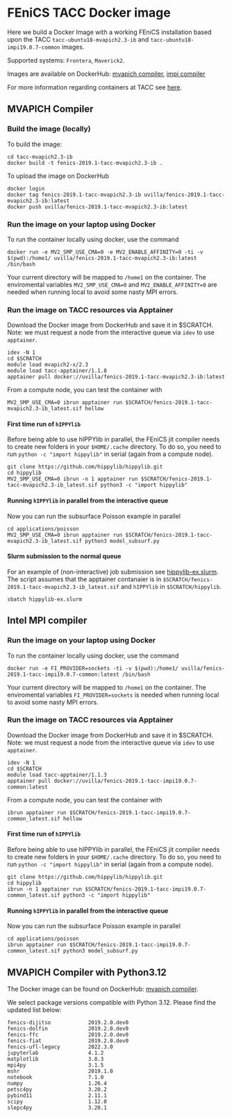 # FEniCS TACC Docker image

Here we build a Docker Image with a working FEniCS installation based upon the TACC `tacc-ubuntu18-mvapich2.3-ib` and `tacc-ubuntu18-impi19.0.7-common` images.

Supported systems: `Frontera`, `Maverick2`.

Images are available on DockerHub: [mvapich compiler](https://hub.docker.com/r/uvilla/fenics-2019.1-tacc-mvapich2.3-ib), [impi compiler](https://hub.docker.com/r/uvilla/fenics-2019.1-tacc-impi19.0.7-common)

For more information regarding containers at TACC see [here](https://containers-at-tacc.readthedocs.io/en/latest/containers/00.overview.html).

## MVAPICH Compiler

### Build the image (locally)

To build the image:
```
cd tacc-mvapich2.3-ib
docker build -t fenics-2019.1-tacc-mvapich2.3-ib .
```

To upload the image on DockerHub

```
docker login
docker tag fenics-2019.1-tacc-mvapich2.3-ib uvilla/fenics-2019.1-tacc-mvapich2.3-ib:latest
docker push uvilla/fenics-2019.1-tacc-mvapich2.3-ib:latest
```

### Run the image on your laptop using Docker

To run the container locally using docker, use the command
```
docker run -e MV2_SMP_USE_CMA=0 -e MV2_ENABLE_AFFINITY=0 -ti -v $(pwd):/home1/ uvilla/fenics-2019.1-tacc-mvapich2.3-ib:latest /bin/bash 
```
Your current directory will be mapped to `/home1` on the container. The enviromental variables 
`MV2_SMP_USE_CMA=0` and `MV2_ENABLE_AFFINITY=0` are needed when running local to avoid some nasty MPI errors.


### Run the image on TACC resources via Apptainer

Download the Docker image from DockerHub and save it in $SCRATCH. Note: we must request a node from the interactive queue via `idev` to use `apptainer`.
```
idev -N 1
cd $SCRATCH
module load mvapich2-x/2.3
module load tacc-apptainer/1.1.8
apptainer pull docker://uvilla/fenics-2019.1-tacc-mvapich2.3-ib:latest
```

From a compute node, you can test the container with
```
MV2_SMP_USE_CMA=0 ibrun apptainer run $SCRATCH/fenics-2019.1-tacc-mvapich2.3-ib_latest.sif hellow
```

#### First time run of `hIPPYlib`
Before being able to use hIPPYlib in parallel, the FEniCS jit compiler needs to create new folders in your `$HOME/.cache` directory. To do so, you need to run `python -c "import hippylib"` in serial (again from a compute node).

```
git clone https://github.com/hippylib/hippylib.git
cd hippylib
MV2_SMP_USE_CMA=0 ibrun -n 1 apptainer run $SCRATCH/fenics-2019.1-tacc-mvapich2.3-ib_latest.sif python3 -c "import hippylib"
```

#### Running `hIPPYlib` in parallel from the interactive queue

Now you can run the subsurface Poisson example in parallel
```
cd applications/poisson
MV2_SMP_USE_CMA=0 ibrun apptainer run $SCRATCH/fenics-2019.1-tacc-mvapich2.3-ib_latest.sif python3 model_subsurf.py
```

#### Slurm submission to the normal queue

For an example of (non-interactive) job submission see [hippylib-ex.slurm](hippylib-ex.slurm).
The script assumes that the apptainer contanaier is in `$SCRATCH/fenics-2019.1-tacc-mvapich2.3-ib_latest.sif` and `hIPPYlib` in `$SCRATCH/hippylib`.

```
sbatch hippylib-ex.slurm
```

## Intel MPI compiler

### Run the image on your laptop using Docker

To run the container locally using docker, use the command
```
docker run -e FI_PROVIDER=sockets -ti -v $(pwd):/home1/ uvilla/fenics-2019.1-tacc-impi19.0.7-common:latest /bin/bash 
```
Your current directory will be mapped to `/home1` on the container. The enviromental variables
`FI_PROVIDER=sockets` is needed when running local to avoid some nasty MPI errors.

### Run the image on TACC resources via Apptainer

Download the Docker image from DockerHub and save it in $SCRATCH. Note: we must request a node from the interactive queue via `idev` to use `apptainer`.
```
idev -N 1
cd $SCRATCH
module load tacc-apptainer/1.1.3
apptainer pull docker://uvilla/fenics-2019.1-tacc-impi19.0.7-common:latest
```

From a compute node, you can test the container with
```
ibrun apptainer run $SCRATCH/fenics-2019.1-tacc-impi19.0.7-common_latest.sif hellow
```

#### First time run of `hIPPYlib`
Before being able to use hIPPYlib in parallel, the FEniCS jit compiler needs to create new folders in your `$HOME/.cache` directory. To do so, you need to run `python -c "import hippylib"` in serial (again from a compute node).

```
git clone https://github.com/hippylib/hippylib.git
cd hippylib
ibrun -n 1 apptainer run $SCRATCH/fenics-2019.1-tacc-impi19.0.7-common_latest.sif python3 -c "import hippylib"
```

#### Running `hIPPYlib` in parallel from the interactive queue

Now you can run the subsurface Poisson example in parallel
```
cd applications/poisson
ibrun apptainer run $SCRATCH/fenics-2019.1-tacc-impi19.0.7-common_latest.sif python3 model_subsurf.py
```

## MVAPICH Compiler with Python3.12

The Docker image can be found on DockerHub: [mvapich compiler](https://hub.docker.com/repository/docker/mathewgaohu/fenics-2019.1-tacc-mvapich2.3-ib/general).

We select package versions compatible with Python 3.12. Please find the updated list below:

```
fenics-dijitso            2019.2.0.dev0
fenics-dolfin             2019.2.0.dev0
fenics-ffc                2019.2.0.dev0
fenics-fiat               2019.2.0.dev0
fenics-ufl-legacy         2022.3.0
jupyterlab                4.1.2
matplotlib                3.8.3
mpi4py                    3.1.5
mshr                      2019.1.0
notebook                  7.1.0
numpy                     1.26.4
petsc4py                  3.20.2
pybind11                  2.11.1
scipy                     1.12.0
slepc4py                  3.20.1
```
